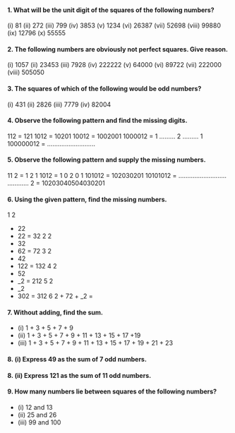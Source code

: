 #### 1. What will be the unit digit of the squares of the following numbers?
(i) 81 
(ii) 272 
(iii) 799 
(iv) 3853
(v) 1234 
(vi) 26387 
(vii) 52698 
(viii) 99880
(ix) 12796 
(x) 55555
#### 2. The following numbers are obviously not perfect squares. Give reason.
(i) 1057 
(ii) 23453 
(iii) 7928 
(iv) 222222
(v) 64000 
(vi) 89722 
(vii) 222000 
(viii) 505050
#### 3. The squares of which of the following would be odd numbers?
(i) 431 
(ii) 2826 
(iii) 7779 
(iv) 82004
#### 4. Observe the following pattern and find the missing digits.
112
 = 121
1012
 = 10201
10012
 = 1002001
1000012
 = 1 ......... 2 ......... 1
100000012
 = ...........................
#### 5. Observe the following pattern and supply the missing numbers.
11
2
 = 1 2 1
1012
 = 1 0 2 0 1
101012
 = 102030201
10101012
 = ...........................
............
2 = 10203040504030201

#### 6. Using the given pattern, find the missing numbers.
1
2
 + 22
 + 22 = 32
2
2
 + 32
 + 62 = 72
3
2
 + 42
 + 122 = 132
4
2
 + 52
 + _2 = 212
5
2
 + _2
 + 302 = 312
6
2 + 72 + _2 = 
#### 7. Without adding, find the sum. 
* (i) 1 + 3 + 5 + 7 + 9
* (ii) 1 + 3 + 5 + 7 + 9 + 11 + 13 + 15 + 17 +19
* (iii) 1 + 3 + 5 + 7 + 9 + 11 + 13 + 15 + 17 + 19 + 21 + 23
#### 8. (i) Express 49 as the sum of 7 odd numbers.
#### 8. (ii) Express 121 as the sum of 11 odd numbers.
#### 9. How many numbers lie between squares of the following numbers?
* (i) 12 and 13 
* (ii) 25 and 26 
* (iii) 99 and 100
